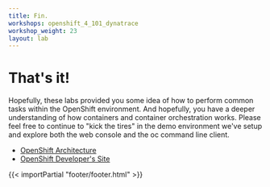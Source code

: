 ```yaml
---
title: Fin.
workshops: openshift_4_101_dynatrace
workshop_weight: 23
layout: lab
---
```


# That's it!
Hopefully, these labs provided you some idea of how to perform common tasks within the OpenShift environment.  And hopefully, you have a deeper understanding of how containers and container orchestration works.  Please feel free to continue to "kick the tires" in the demo environment we've setup and explore both the web console and the oc command line client.

* [OpenShift Architecture][1]
* [OpenShift Developer's Site][2]

[1]: https://docs.openshift.com/container-platform/4.3/architecture/architecture.html
[2]: https://developers.redhat.com/openshift/

{{< importPartial "footer/footer.html" >}}
